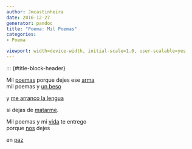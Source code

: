 ```yaml
---
author: Jmcastinheira
date: 2016-12-27
generator: pandoc
title: "Poema: Mil Poemas"
categories:
- Poema

viewport: width=device-width, initial-scale=1.0, user-scalable=yes
---
```


::: {#title-block-header}

Mil
[poemas](http://www.google.es/search?q=poemas&ie=utf-8&oe=utf-8&aq=t&rls=org.mozilla:es-ES:official&client=firefox-a)
porque dejes ese
[arma](http://cosasdeladiplomacia.vodpod.com/video/276594-weapons-out-of-control)\
mil poemas y [un beso](http://www.youtube.com/watch?v=hfJ-aB9lCuA)

<div>

y [me arranco la
lengua](http://vientoafavor.files.wordpress.com/2007/03/silencio.jpg)



<div>

si dejas de
[matarme](http://video.google.es/videoplay?docid=584442836467694120&q=ni%C3%B1os+guerra&total=290&start=10&num=10&so=0&type=search&plindex=1).



Mil poemas y mi
[vida](http://concursos.ojodigital.net/albums/userpics/10006/MI%20VIDA%20MI%20FUTURO.jpg)
te entrego\
porque
[nos](http://www.cosasdeladiplomacia.info/por-quien-doblan-las-campanas)
dejes

<div>

en
[paz](http://video.google.es/videoplay?docid=-3248262453724539386&q=paz&total=25360&start=0&num=10&so=0&type=search&plindex=0)


